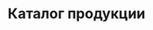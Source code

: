 ---
title: "Каталог продукции"
downloadButton: true
contactButton: false
metadescription: "ХаусФреш | Маффины, Хлеб, Чиабатта, Булочки, Мини багеты, Сэндвичи, Торты, Салаты, Комплексные обеды, Собственное производство, Минск Беларусь"
sitetitle: "Сэндвичи, Торты, Выпечка, Салаты, Обеды | ХаусФреш"
category:
- categoryTitle: Сэндвичи запеченные
  issueDate: "Срок хранения и реализации: охлажденные сэндвичи: при t°: от +2°Cдо +6°C - 12 часов; замороженные сэндвичи: при t°-18°C- 30 суток, после разморозки при t°: от +2°Cдо +6°C - 12 часов"
  categoryId: sandwich
  items:
  - itemTitle: С ветчиной
    itemSubTitle: охлаждённый/замороженный
    itemImg: /catalog/sandwich/1.jpg
    itemImgAlt: Сэндвич запеченный с ветчиной | ХаусФреш
    itemIngredients: Багет «Белый» с кунжутом / Багет «Прованский» темный, сыр Сулугуни, сыр плавленый, ветчина к/в, огурец свежий, помидор свежий, салат "Айсберг", майонез.
    itemWeight: 250 гр.
    itemPrice: 2,82 руб.
  - itemTitle: С говядиной
    itemSubTitle: охлаждённый/замороженный
    itemImg: /catalog/sandwich/2.jpg
    itemImgAlt: Сэндвич запеченный с говядиной | ХаусФреш
    itemIngredients: Багет «Белый» с кунжутом / Багет «Прованский» темный, сыр Голландский, сыр плавленый, огурец свежий, помидор свежий, капуста пряная, майонез, кетчуп, говядина к/в.
    itemWeight: 250 гр.
    itemPrice: 2,94 руб.
  - itemTitle: С салями
    itemSubTitle: охлаждённый/замороженный
    itemImg: /catalog/sandwich/3.jpg
    itemImgAlt: Сэндвич запеченный с салями | ХаусФреш
    itemIngredients: Багет «Белый» с кунжутом / Багет «Прованский» темный, сыр Голландский твёрдый, колбаса салями с/к, капуста пекинская, огурцы маринованные, морковь по-корейски, майонез, сыр плавленый, лук красный.
    itemWeight: 250 гр.
    itemPrice: 2,82 руб.
  - itemTitle: С курицей
    itemSubTitle: охлаждённый/замороженный
    itemImg: /catalog/sandwich/4.jpg
    itemImgAlt: Сэндвич запеченный с курицей | ХаусФреш
    itemIngredients: Багет «Белый» с кунжутом / Багет «Прованский» темный, сыр Голландский, сыр плавленый, огурец свежий, лист салата «Айсберг», кукуруза консервированная, соус «Чесночный», рулет куриный.
    itemWeight: 250 гр.
    itemPrice: 2,82 руб.
  - itemTitle: Нежная курочка
    itemSubTitle: охлаждённый/замороженный
    itemImg: /catalog/sandwich/9.jpg
    itemImgAlt: Сэндвич запеченный Нежная курочка | ХаусФреш
    itemIngredients: Багет «Белый» с кунжутом / Багет «Прованский» темный, сыр Голландский твердый, ветчина куриная, капуста «Пекинская», перец болгарский свежий, оливки б/к, сыр плавленый, майонез, укроп.
    itemWeight: 250 гр.
    itemPrice: 2,82 руб.
  - itemTitle: Калифорния
    itemSubTitle: охлаждённый/замороженный
    itemImg: /catalog/sandwich/9.jpg
    itemImgAlt: Сэндвич запеченный Калифорния | ХаусФреш
    itemIngredients: Багет «Белый» с кунжутом / Багет «Прованский» темный, форель или семга сл/сол., сыр твердый, сыр плавленый, томаты свежие, салат «Айсберг», майонез, соус «Песто».
    itemWeight: 250 гр.
    itemPrice: 4,80 руб.
  - itemTitle: Пикантный
    itemSubTitle: охлаждённый/замороженный
    itemImg: /catalog/sandwich/9.jpg
    itemImgAlt: Сэндвич запеченный Пикантный | ХаусФреш
    itemIngredients: Багет «Белый» с кунжутом / Багет «Прованский» темный, сыр Голландский твердый, грудка куриная копченая, капуста «Пекинская», огурцы маринованные, соус «Песто», майонез, имбирь маринованный.
    itemWeight: 250 гр.
    itemPrice: 2,94 руб.
  - itemTitle: Охотничий
    itemSubTitle: охлаждённый/замороженный
    itemImg: /catalog/sandwich/9.jpg
    itemImgAlt: Сэндвич запеченный Охотничий | ХаусФреш
    itemIngredients: Багет «Белый» с кунжутом / Багет «Прованский» темный, сыр Голландский твердый, сыр плавленый, капуста «Пекинская», томаты свежие, перец болгарский свежий, майонез, соус «Чесночный», колбаски «Охотничьи».
    itemWeight: 250 гр.
    itemPrice: 2,94 руб.
- categoryTitle: Французские мини багеты запеченные
  issueDate: "Срок хранения и реализации: охлажденные без заморозки - при t°: от +2°Cдо +6°C - 12 часов, замороженные - при t°при -18°C- 30 суток, после разморозки - при t°: от +2°Cдо +6°C - 12 часов"
  categoryId: fr-baguette
  items:
  - itemTitle: Фаршированный курицей и грибами на светлом багете
    itemSubTitle: охлаждённый/замороженный
    itemImg: /catalog/fr-baguette/фарш багет курица грибы на светлом багете.jpg
    itemImgAlt: Французский мини багет запеченный фаршированный курицей и грибами на светлом багете | ХаусФреш
    itemIngredients: Багет «Белый» с кунжутом, филе куриное, шампиньоны маринованные, сыр «Голландский», лук репчатый, петрушка свежая, горчица, майонез, масло растительное. 
    itemWeight: 185 гр.
    itemPrice: 2,64 руб. 
  - itemTitle: Фаршированный курицей и грибами на тёмном багете
    itemSubTitle: охлаждённый/замороженный
    itemImg: /catalog/fr-baguette/фарш багет курица грибы на тёмном багете.jpg
    itemImgAlt: Французский мини багет запеченный фаршированный курицей и грибами на тёмном багете | ХаусФреш
    itemIngredients: Багет «Прованский» темный, филе куриное, шампиньоны маринованные, сыр «Голландский», лук репчатый, петрушка свежая, горчица, майонез, масло растительное. 
    itemWeight: 185 гр.
    itemPrice: 2,64 руб.
  - itemTitle: С начинкой из ветчины и сыра на светлом багете
    itemSubTitle: охлаждённый/замороженный
    itemImg: /catalog/fr-baguette/фарш багет ветчина сыр на светлом багете.jpg
    itemImgAlt: Французский мини багет запеченный с начинкой из ветчины и сыра на светлом багете | ХаусФреш
    itemIngredients: Багет «Белый» с кунжутом, ветчина копчёно-варёная, огурец маринованный, томаты свежие, сыр, майонез, кетчуп, петрушка свежая. 
    itemWeight: 185 гр.
    itemPrice: 2,64 руб.
  - itemTitle: С начинкой из ветчины и сыра на тёмном багете
    itemSubTitle: охлаждённый/замороженный
    itemImg: /catalog/fr-baguette/фарш багет ветчина сыр на тёмном багете.jpg
    itemImgAlt: Французский мини багет запеченный с начинкой из ветчины и сыра на тёмном багете | ХаусФреш
    itemIngredients: Багет «Прованский» темный, ветчина копчёно-варёная, огурец маринованный, томаты свежие, сыр, майонез, кетчуп, петрушка свежая.  
    itemWeight: 185 гр.	
    itemPrice: 2,64 руб.
- categoryTitle: Маффины
  issueDate: "Срок хранения и реализации: охлажденные без заморозки - при t°: от +2°Cдо +6°C - 5 суток, замороженные - при t°при -18°C- 30 суток, после разморозки - при t°: от +2°Cдо +6°C - 5 суток"
  categoryId: maffin
  items:
  - itemTitle: Маффин классический
    itemSubTitle: охлаждённый/замороженный
    itemImg: /catalog/maffin/маффин классич.jpg
    itemImgAlt: Маффин классический | ХаусФреш
    itemIngredients: Мука пшеничная высший сорт, сахар-песок, масло растительное, яйца куриные пищевые, вода питьевая, смесь Королевский ванильный маффин 
    itemWeight: 100 гр.
    itemPrice: 1,44 руб.
  - itemTitle: Маффин шоколадный 
    itemSubTitle: охлаждённый/замороженный
    itemImg: /catalog/maffin/маффин шокол.jpg
    itemImgAlt: Маффин шоколадный | ХаусФреш
    itemIngredients: Мука пшеничная высший сорт, масло растительное, сахар-песок, яйца куриные пищевые, вода питьевая, смесь Королевский шоко-маффин 
    itemWeight: 100 гр.
    itemPrice: 1,44 руб.
- categoryTitle: Чиабатта и булочки
  issueDate: "Срок хранения и реализации: охлажденные- 48 часов, замороженные - при t°при -18°C- 30 суток, после разморозки - 48 часов"
  categoryId: bread
  items:
  - itemTitle: Булочка для гамбургеров «Французская» светлая
    itemSubTitle: охлаждённая/замороженная
    itemImg: /catalog/bread/для гамбургеров светлая.jpg
    itemImgAlt: Булочка для гамбургеров «Французская» светлая | ХаусФреш
    itemIngredients: Мука пшеничная высший сорт, сахар, соль, дрожжи, маргарин, сухое молоко, вода, кунжут 
    itemWeight: 82 гр.
    itemPrice: 0,48 руб. 
  - itemTitle: Булочка для гамбургеров «Французская» тёмная
    itemSubTitle: охлаждённая/замороженная
    itemImg: /catalog/bread/для гамбургеров тёмная.jpg
    itemImgAlt: Булочка для гамбургеров «Французская» тёмная | ХаусФреш
    itemIngredients: Мука пшеничная высший сорт, семена подсолнуха, солод темный, вода, сахар, соль, дрожжи, овсяные хлопья, отруби пшеничные 
    itemWeight: 82 гр.
    itemPrice: 0,48 руб.
  - itemTitle: Булочка «Французская» светлая
    itemSubTitle: охлаждённая/замороженная
    itemImg: /catalog/bread/булочка французская светлая.jpg
    itemImgAlt: Булочка «Французская» светлая | ХаусФреш
    itemIngredients: Мука пшеничная высший сорт, концентрат «ржаные булочки 10%», сахар-песок, маргарин, дрожжи хлебопекарные прессованные, кориандр, экстракт солодовый жидкий «Барлей мальт экстракт экстра дарк» (Barley Malt Extract Extra Dark) 
    itemWeight: 50 гр.
    itemPrice: 0,30 руб.
  - itemTitle: Булочка «Французская» тёмная с посыпкой
    itemSubTitle: охлаждённая/замороженная
    itemImg: /catalog/bread/булочка французская тёмная.jpg
    itemImgAlt: Булочка «Французская» тёмная | ХаусФреш
    itemIngredients: Мука пшеничная высший сорт, солод темный, концентрат «ржаные булочки 10%», сахар-песок, маргарин, дрожжи хлебопекарные прессованные, кориандр, экстракт солодовый жидкий «Барлей мальт экстракт экстра дарк»(Barley Malt Extract Extra Dark) 
    itemWeight: 50 гр.
    itemPrice: 0,30 руб.
  - itemTitle: Чиабатта темный
    itemSubTitle: охлаждённый/замороженный
    itemImg: /catalog/bread/чиабата темный.jpg
    itemImgAlt: Чиабатта тёмный | ХаусФреш
    itemIngredients: Мука пшеничная высший сорт, концентрат «ржаные булочки 10%», дрожжи хлебопекарные прессованные, мука ржаная хлебопекарная (на разделку), масло растительное 
    itemWeight: 150 гр. / 250 гр.
    itemPrice: 0,72 руб. / 1,38 руб.
  - itemTitle: Чиабатта светлый 
    itemSubTitle: охлаждённый/замороженный
    itemImg: /catalog/bread/чиабата светлый.jpg
    itemImgAlt: Чиабатта светлый | ХаусФреш
    itemIngredients: Мука пшеничная высший сорт, смесь для х/б изделий «Pane avena» (Пане Авена), мука ржаная хлебопекарная обдирная, масло подсолнечное рафинированное дезодорированное, дрожжи хлебопекарные сухие 
    itemWeight: 150 гр. / 250 гр.
    itemPrice: 0,66 руб. / 1,32 руб.
- categoryTitle: Торты
  issueDate: "Срок хранения и реализации: охлажденные без заморозки - при t°: от +2°Cдо +6°C - 5 суток, замороженные десерты - при t°при -18°C- 90 суток, после разморозки - при t°: от +2°Cдо +6°C - 5 суток"
  categoryId: cake
  items:
  - itemTitle: Фруктовый
    itemSubTitle: охлаждённый/замороженный
    itemImg: /catalog/cake/фруктовый.jpg
    itemImgAlt: Торт фруктовый | ХаусФреш
    itemIngredients: Мука пшеничная, сахар, крем на раст. маслах, меланж, паста кондитерская «Йогуртово-клубничная», вода, смесь для кондитерских изделий, сухая смесь для приготовления крема, коньяк или бренди или вино десертное, ароматизатор пищевой идентичный натуральному «Ром», начинка сахарная, конфитюр «Брусничный» термостабильный, кондитерский гель белый шоколад, глазури жировые, кондитерские и какаосодержащие, арахис жареные лепестки
    itemWeight: 1200 гр. / 12 порций
    itemPrice: 18,60 руб.
  - itemTitle: Морковный
    itemSubTitle: охлаждённый/замороженный
    itemImg: /catalog/cake/морковный.jpg
    itemImgAlt: Торт морковный | ХаусФреш
    itemIngredients: Мука пшеничная, сахар, крем на растительных маслах, вода питьевая, морковь свежая, сыр «Маскарпоне», масло подсолнечное рафинированное, ядро грецкого ореха, пудра сахарная, яйца куриные пищевые,корица
    itemWeight: 1200 гр. / 12 порций
    itemPrice: 18,24 руб.
  - itemTitle: Три шоколада
    itemSubTitle: охлаждённый/замороженный
    itemImg: /catalog/cake/3 шоколада.jpg
    itemImgAlt: Торт Три шоколада | ХаусФреш
    itemIngredients: Мука пшеничная, сахар, маргарин, меланж, паста кондитерская шоколадная, помадка (сахарная) в порошке белая, вода, смесь для кондитерских изделий, коньяк или бренди или вино десертное, какао-порошок, ароматизатор пищевой идентичный натуральному «Ром», сироп сахарный, кондитерский гель шоколадный, фруктовая начинка «Конфитюр вишня», глазури жировые, кондитерские и какаосодержащие
    itemWeight: 1200 гр. / 12 порций
    itemPrice: 18,24 руб. 
  - itemTitle: Зеленый чай с белым шоколадом
    itemSubTitle: охлаждённый/замороженный
    itemImg: /catalog/cake/зеленый чай.jpg
    itemImgAlt: Торт Зелёный чай с белым шоколадом | ХаусФреш
    itemIngredients: Мука пшеничная высший сорт, крем на растительных маслах, сахар, меланж, вода, сухая смесь для приготовления крема, смесь для кондитерских изделий, какао-порошок, коньяк или бренди или вино десертное, ароматизатор пищевой идентичный натуральному «Ром», кондитерский гель белый шоколад, конфитюр «Грушевый» термостабильный, глазури жировые, кондитерские и какаосодержащие 
    itemWeight: 1200 гр. / 12 порций
    itemPrice: 18,24 руб.
  - itemTitle: Шоколадный Брауни
    itemSubTitle: охлаждённый/замороженный
    itemImg: /catalog/cake/шокол брауни.jpg
    itemImgAlt: Торт Шоколадный брауни | ХаусФреш
    itemIngredients: Мука пшеничная высший сорт, сахар, масло подсолнечное рафинированное дезодорированое, вода, яйца куриные пищевые, смесь Коро-левский шоко-маффин, глазурь кондитерская какао-содержащая, арахис жареный (лепестки), кондитерский гель шоколадный (Royal Miroir Chocolate)
    itemWeight: 1000 гр. / 12 порций
    itemPrice: 16,20 руб.
  - itemTitle: Ореховый «Сара Бернар»
    itemSubTitle: охлаждённый/замороженный
    itemImg: /catalog/cake/ореховый.jpg
    itemImgAlt: Торт ореховый Сара Бернар | ХаусФреш
    itemIngredients: Мука пшеничная высший сорт, сахар, крем на растительных маслах, меланж, паста кондитерская ореховая, вода, смесь для кондитерских изделий, сухая смесь для приготовления крема, коньяк или бренди или вино десертное, ароматизатор пищевой идентичный натуральному «Ром», начинка сахарная, конфитюр грушевый термостабильный, кондитерский гель белый шоколад, глазури жировые, кондитерские и какаосодержащие  
    itemWeight: 1200 гр. / 12 порций
    itemPrice: 18,60 руб.
  - itemTitle: Наполеон
    itemSubTitle: охлаждённый/замороженный
    itemImg: /catalog/cake/наполеон.jpg
    itemImgAlt: Торт Наполеон | ХаусФреш
    itemIngredients: Мука пшеничная высший сорт, сливки растительные, масло сливочное, вода питьевая, крем для выпечки «Вена», меланж, соль, кислота лимонная 
    itemWeight: 1200 гр. / 12 порций
    itemPrice: 14,04 руб.
  - itemTitle: Медовик
    itemSubTitle: охлаждённый/замороженный
    itemImg: /catalog/cake/медовик.jpg
    itemImgAlt: Торт Медовик | ХаусФреш
    itemIngredients: Мука пшеничная высший сорт, яйца куриные пищевые, сироп сахарный, масло подсолнечное рафинированное дезодорированое, сахар, вода питьевая, крем для выпечки, комплексная пищевая добавка или смесь для мучн.кондит. изделий, сметана, пудра сахарная, семена кунжута
    itemWeight: 1000 гр. / 12 порций
    itemPrice: 13,20 руб.
  - itemTitle: Тирамису
    itemSubTitle: охлаждённый/замороженный
    itemImg: /catalog/cake/тирамису.jpg
    itemImgAlt: Торт Тирамису | ХаусФреш
    itemIngredients: Мука пшеничная высший сорт, сухая смесь для приготовления десерта Тирамису, вода питьевая, меланж, крем на растительных маслах, сахар, смесь для кондитерских изделий, коньяк или вино десертное, кофе молотый, эссенция ромовая, глазури жировые, кондитерские и какаосодержащие, какао-порошок, пудра сахарная  
    itemWeight: 1200 гр. / 12 порций
    itemPrice: 17,40 руб.
  - itemTitle: Чизкейк классический
    itemSubTitle: охлаждённый/замороженный
    itemImg: /catalog/cake/чизкейк классич.jpg
    itemImgAlt: Торт Чизкейк классический | ХаусФреш
    itemIngredients: Мука пшеничная, творог , вода питьевая, сухая смесь для приготовления творожной начинки, яйца куриные, маргарин, сахар, сухая смесь для кондитерских изделий, пекарский порошок, соль, фрукты консервированные в сиропе, конфитюр «Лимонный» термостабильный 
    itemWeight: 1200 гр. / 12 порций
    itemPrice: 14,64 руб.
  - itemTitle: Чизкейк шоколадный
    itemSubTitle: охлаждённый/замороженный
    itemImg: /catalog/cake/чизкейк шоколад.jpg
    itemImgAlt: Торт Чизкейк шоколадный | ХаусФреш
    itemIngredients: Мука пшеничная, творог , вода питьевая, сухая смесь для приготовления творожной начинки, яйца куриные, маргарин, сахар, пекарский порошок, соль, кондитерский гель шоколадный (Royal Miroir Chocolate)
    itemWeight: 1200 гр. / 12 порций
    itemPrice: 18,60 руб.
  - itemTitle: Творожный
    itemSubTitle: охлаждённый/замороженный
    itemImg: /catalog/cake/творожный.jpg
    itemImgAlt: Торт творожный | ХаусФреш
    itemIngredients: Творог , мука пшеничная, вода питьевая, сахар, масло подсолнечное рафинированное, концентрат , крем для выпечки, сухая смесь для приготовления творожной начинки, яйца куриные, сухая смесь для кондитерских изделий, ягоды быстрозамороженные (Клубника) или др., конфитюр «Лимонный» термостабильный  
    itemWeight: 1200 гр. / 12 порций
    itemPrice: 16,80 руб.
  - itemTitle: Фруктово-ягодный в стакане
    itemSubTitle: охлаждённый/замороженный
    itemImg: /catalog/cake/фруктово-ягодный в стакане.jpg
    itemImgAlt: Торт фруктово-ягодный в стакане | ХаусФреш
    itemIngredients: Мука пшеничная, сахар, крем на растительных маслах, меланж, паста кондитерская «Йогуртово-клубничная», вода питьевая, смесь для кондитерских изделий, сухая смесь для приготовления крема, коньяк или бренди или вино десертное, ароматизатор пищевой идентичный натуральному «Ром», начинка сахарная, конфитюр «Брусничный» термостабильный, кондитерский гель белый шоко-лад, глазури жировые, кондитерские и какаосодержащие, арахис жареные лепестки
    itemWeight: 160 гр.
    itemPrice: 2,40 руб.
  - itemTitle: Тирамису в стакане
    itemSubTitle: охлаждённый/замороженный
    itemImg: /catalog/cake/тирамису в стакане.jpg
    itemImgAlt: Торт Тирамису в стакане | ХаусФреш
    itemIngredients: Мука пшеничная высший сорт, сухая смесь для при-готовления десерта Тирамису, вода питьевая, меланж, крем на растительных маслах, сахар, смесь для кондитерских изделий, коньяк или вино десертное, кофе молотый, эссенция ромовая, глазури жировые, кондитерские и какаосодержащие, какао-порошок, пудра сахарная
    itemWeight: 160 гр.
    itemPrice: 2,40 руб.
- categoryTitle: Багеты 
  issueDate: "Срок хранения и реализации: охлажденные - 48 часов, замороженные - при t°при -18°C- 30 суток, после разморозки- 48 часов"
  categoryId: baguette
  items:
  - itemTitle: «Белый» с кунжутом
    itemSubTitle: охлаждённый/замороженный
    itemImg: /catalog/baguette/белый с кунжутом.jpg
    itemImgAlt: Багет белый с кунжутом | ХаусФреш
    itemIngredients: Мука, сахар, соль, дрожжи, мегостабил (улучшитель), маргарин, сухое молоко, вода, кунжут 
    itemWeight: 170 гр.
    itemPrice: 0,84 руб.
  - itemTitle: «Прованский» темный
    itemSubTitle: охлаждённый/замороженный
    itemImg: /catalog/baguette/прованский тёмный.jpg
    itemImgAlt: Багет прованский тёмный | ХаусФреш
    itemIngredients: Мука, семена подсолнуха, солод темный, вода, мегостабил (улучшитель), сахар, соль, дрожжи, овсяные хлопья, отруби пшеничные 
    itemWeight: 180 гр.
    itemPrice: 0,72 руб.
  - itemTitle: «Фитнес» с морковью
    itemSubTitle: охлаждённый/замороженный
    itemImg: /catalog/baguette/фитнес с морковью.jpg
    itemImgAlt: Багет фитнес с морковью | ХаусФреш
    itemIngredients: Мука, отруби пшеничные, кунжут, вода, мегостабил (улучшитель), клейковина, дрожжи, сахар, соль, солод светлый, солод темный, морковь свежая 
    itemWeight: 220 гр.
    itemPrice: 0,72 руб.
  - itemTitle: «Зеленый» со шпинатом 
    itemSubTitle: охлаждённый/замороженный
    itemImg: /catalog/baguette/зелёный со шпинатом.jpg
    itemImgAlt: Багет зелёный со шпинатом | ХаусФреш
    itemIngredients: Мука, сахар, соль, дрожжи, мегостабил (улучшитель), маргарин, сухое молоко, вода, шпинат замороженный 
    itemWeight: 180 гр.
    itemPrice: 0,84 руб.
  - itemTitle: «Красный» с паприкой 
    itemSubTitle: охлаждённый/замороженный
    itemImg: /catalog/baguette/красный с паприкой.jpg
    itemImgAlt: Багет красный с паприкой | ХаусФреш
    itemIngredients: Мука, сахар, соль, дрожжи, мегостабил (улучшитель), маргарин, сухое молоко, вода, паприка молотая(пряность) 
    itemWeight: 185 гр.
    itemPrice: 0,84 руб.
- categoryTitle: Выпечка 
  issueDate: "Срок хранения и реализации: охлажденные без заморозки - при t°: от +2°Cдо +6°C - 5 суток, замороженные - при t°при -18°C- 30 суток, после разморозки - при t°: от +2°Cдо +6°C - 5 суток"
  categoryId: bakery
  items:
  - itemTitle: Трубочка со сгущёнкой
    itemSubTitle: охлаждённая
    itemImg: /catalog/bakery/трубочка со сгущёнкой.jpg
    itemImgAlt: Трубочка со сгущёнкой | ХаусФреш
    itemIngredients: Мука пшеничная высшего сорта, маргарин, меланж, сахар-песок, дрожжи прессованные, молоко цельное, соль, сгущенка 
    itemWeight: 100 гр.
    itemPrice: 1,08 руб.
  - itemTitle: Слойка с грушей
    itemSubTitle: охлаждённая/замороженная
    itemImg: /catalog/bakery/слойка с грушей.jpg
    itemImgAlt: Слойка с грушей | ХаусФреш
    itemIngredients: Мука пшеничная высшего сорта, маргарин, соль, сахар-песок, дрожжи прессованные, джем 
    itemWeight: 75 гр.
    itemPrice: 0,78 руб.
  - itemTitle: Слойка с вишней
    itemSubTitle: охлаждённая/замороженная
    itemImg: /catalog/bakery/слойка с вишней.jpg
    itemImgAlt: Слойка с вишней | ХаусФреш
    itemIngredients: Мука пшеничная высшего сорта, маргарин, соль, сахар-песок, дрожжи прессованные, джем 
    itemWeight: 75 гр.
    itemPrice: 0,78 руб.
  - itemTitle: Круассан с шоколадом 
    itemSubTitle: охлаждённый/замороженный
    itemImg: /catalog/bakery/круассан с шоколадом.jpg
    itemImgAlt: Круассан с шоколадом | ХаусФреш
    itemIngredients: Мука пшеничная высшего сорта, масло крестьянское, яичный желток, яичный белок, сметана, сахарная пудра, шоколад 
    itemWeight: 50 гр.
    itemPrice: 0,72 руб. 
- categoryTitle: Салаты 
  issueDate: "Срок хранения и реализации: при t°от +2°Cдо +6°C - 12 часов заправленные, 18 часов не заправленные"
  categoryId: salads
  items:
  - itemTitle: Императорский
    itemImg: /catalog/salads/императорский.jpg
    itemImgAlt: Салат Императорский | ХаусФреш
    itemIngredients: Салат «Айсберг», сыр твердый, отварное филе куриное, томаты свежие, сухарики, яйцо куриное, соевый соус, майонез
    itemWeight: 200 гр.
    itemPrice: 2,82 руб.
  - itemTitle: Под шубой
    itemImg: /catalog/salads/сельдь под шубой.jpg
    itemImgAlt: Салат Под шубой | ХаусФреш
    itemIngredients: Сельдь соленая (филе), картофель, свекла, морковь, яйцо куриное, лук репчатый, капуста пекинская, майонез
    itemWeight: 200 гр.
    itemPrice: 2,82 руб.
  - itemTitle: Стрелы амура
    itemImg: /catalog/salads/стрелы амура.jpg
    itemImgAlt: Салат Стрелы амура | ХаусФреш
    itemIngredients: Крабовые палочки, кукуруза консервированная, капуста пекинская, яйцо куриное, огурец консервированный, майонез, соевый соус
    itemWeight: 200 гр.
    itemPrice: 2,70 руб.
  - itemTitle: Оливье классический
    itemImg: /catalog/salads/канделябр.jpg
    itemImgAlt: Салат Оливье классический | ХаусФреш
    itemIngredients: Филе куриное, картофель, морковь, горошек консервированный, огурец маринованный, капуста пекинская, яйцо куриное, майонез
    itemWeight: 200 гр.
    itemPrice: 2,70 руб.
  - itemTitle: Лесная иллюзия
    itemImg: /catalog/salads/лесная иллюзия.jpg
    itemImgAlt: Салат Лесная иллюзия | ХаусФреш
    itemIngredients: Ветчина куриная, шампиньоны маринованные, морковь, картофель, огурец маринованный, капуста пекинская, яйцо куриное, майонез, кетчуп
    itemWeight: 200 гр.
    itemPrice: 2,70 руб.
  - itemTitle: Бонапарт
    itemImg: /catalog/salads/бонапарт.jpg
    itemImgAlt: Салат Бонапарт | ХаусФреш
    itemIngredients: Капуста краснокочанная, томаты свежие, огурцы свежие, капуста пекинская, горошек консерви-рованный, кукуруза консервиро-ванная, лук зеленый(перо), майонез, горчица французская
    itemWeight: 200 гр.
    itemPrice: 2,70 руб.
  - itemTitle: Мексиканский
    itemImg: /catalog/salads/мексиканский.jpg
    itemImgAlt: Салат Мексиканский | ХаусФреш
    itemIngredients: Филе куриное, сыр Фета, огурцы свежие, томаты свежие, фасоль консервированная, сухарики, оливки, соевый соус, масло растительное, лист салата
    itemWeight: 200 гр.
    itemPrice: 2,82 руб.
  - itemTitle: Венецианский
    itemImg: /catalog/salads/венецианский.jpg
    itemImgAlt: Салат Венецианский | ХаусФреш
    itemIngredients: Ветчина, огурец свежий, редис свежий, томаты свежие, морковь свежая, укроп свежий, петрушка свежая, яйцо куриное, масло растительное, сахар, соль, лимон (сок), соевый соус
    itemWeight: 200 гр.
    itemPrice: 2,82 руб.
- categoryTitle: Комплексные обеды 
  issueDate: 
  categoryId: lunch  
  items:
  - itemTitle: Обед №1
    itemType: lunch
    itemImg: /catalog/lunch/обед 1.jpg
    itemImgAlt: Комплексный обед номер 1 | ХаусФреш
    itemIngredients: 
    salad: Салат «Оливье классический» 150гр.
    soup: Суп «Солянка сборная мясная» 250гр.
    meat: Котлета домашняя (свинина, говядина) 100гр.
    side: Пюре картофельное 150гр.
    itemWeight:
    itemPrice: 5,52 руб.
  - itemTitle: Обед №2
    itemType: lunch
    itemImg: /catalog/lunch/обед 2.jpg
    itemImgAlt: Комплексный обед номер 2 | ХаусФреш
    itemIngredients: 
    salad: Салат «Венецианский» 150гр.
    soup: Холодник 250 гр.
    meat: Оладьи картофельные фаршированные мясом, со сметаной 200гр.
    side: 
    itemWeight:
    itemPrice: 5,34 руб.
  - itemTitle: Обед №3
    itemType: lunch
    itemImg: /catalog/lunch/обед 3.jpg
    itemImgAlt: Комплексный обед номер 3 | ХаусФреш
    itemIngredients: 
    salad: Салат «Под шубой» 150гр.
    soup: Бульон куриный с курицей 250гр.
    meat: Бифштекс «Смак» (курица) 95гр.
    side: Гречка отварная 150гр.
    itemWeight:	
    itemPrice: 5,10 руб.
  - itemTitle: Обед №4
    itemType: lunch
    itemImg: /catalog/lunch/обед 4.jpg
    itemImgAlt: Комплексный обед номер 4 | ХаусФреш
    itemIngredients: 
    salad: Салат «Бонапарт» 150гр.
    soup: Суп «Солянка сборная мясная» 250гр.
    meat: Колобки «Полесские» (свинина, говядина) 140гр.
    side: Рис отварной 150гр.
    itemWeight:
    itemPrice: 5,28 руб. 
  - itemTitle: Обед №5
    itemImg: /catalog/lunch/обед 5.jpg
    itemImgAlt: Комплексный обед номер 5 | ХаусФреш
    itemIngredients: 
    salad: Салат «Лесная иллюзия» 150гр.
    soup: Холодник 250гр.
    meat: Птица запеченная с помидорами 100гр.
    side: Картофель жаренный 150гр.
    itemWeight:
    itemPrice: 5,16 руб.
---